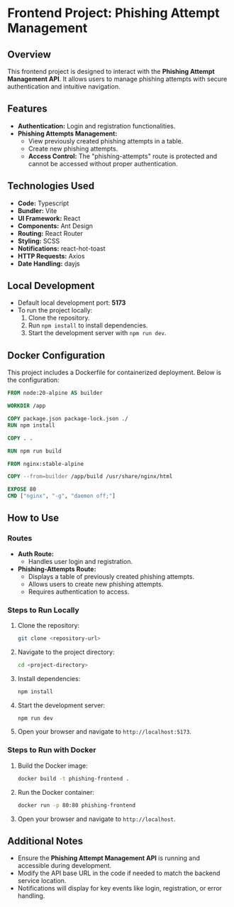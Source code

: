 # Frontend Project: Phishing Attempt Management

## Overview

This frontend project is designed to interact with the **Phishing Attempt Management API**. It allows users to manage phishing attempts with secure authentication and intuitive navigation.

## Features

- **Authentication:** Login and registration functionalities.
- **Phishing Attempts Management:**
  - View previously created phishing attempts in a table.
  - Create new phishing attempts.
  - **Access Control:** The "phishing-attempts" route is protected and cannot be accessed without proper authentication.

## Technologies Used

- **Code:** Typescript
- **Bundler:** Vite
- **UI Framework:** React
- **Components:** Ant Design
- **Routing:** React Router
- **Styling:** SCSS
- **Notifications:** react-hot-toast
- **HTTP Requests:** Axios
- **Date Handling:** dayjs

## Local Development

- Default local development port: **5173**
- To run the project locally:
  1. Clone the repository.
  2. Run `npm install` to install dependencies.
  3. Start the development server with `npm run dev`.

## Docker Configuration

This project includes a Dockerfile for containerized deployment. Below is the configuration:

```dockerfile
FROM node:20-alpine AS builder

WORKDIR /app

COPY package.json package-lock.json ./
RUN npm install

COPY . .

RUN npm run build

FROM nginx:stable-alpine

COPY --from=builder /app/build /usr/share/nginx/html

EXPOSE 80
CMD ["nginx", "-g", "daemon off;"]
```

## How to Use

### Routes

- **Auth Route:**
  - Handles user login and registration.
- **Phishing-Attempts Route:**
  - Displays a table of previously created phishing attempts.
  - Allows users to create new phishing attempts.
  - Requires authentication to access.

### Steps to Run Locally

1. Clone the repository:
   ```bash
   git clone <repository-url>
   ```
2. Navigate to the project directory:
   ```bash
   cd <project-directory>
   ```
3. Install dependencies:
   ```bash
   npm install
   ```
4. Start the development server:
   ```bash
   npm run dev
   ```
5. Open your browser and navigate to `http://localhost:5173`.

### Steps to Run with Docker

1. Build the Docker image:
   ```bash
   docker build -t phishing-frontend .
   ```
2. Run the Docker container:
   ```bash
   docker run -p 80:80 phishing-frontend
   ```
3. Open your browser and navigate to `http://localhost`.

## Additional Notes

- Ensure the **Phishing Attempt Management API** is running and accessible during development.
- Modify the API base URL in the code if needed to match the backend service location.
- Notifications will display for key events like login, registration, or error handling.

